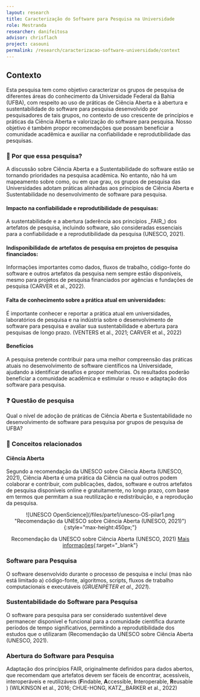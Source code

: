 ```yaml
---
layout: research
title: Caracterização do Software para Pesquisa na Universidade
role: Mestranda
researcher: danifeitosa
advisor: chrisflach
project: casouni
permalink: /research/caracterizacao-software-universidade/context
---
```


## **Contexto**

Esta pesquisa tem como objetivo caracterizar os grupos de pesquisa de diferentes áreas do conhecimento da Universidade Federal da Bahia (UFBA), com respeito ao uso de práticas de Ciência Aberta e à abertura e sustentabilidade do software para pesquisa desenvolvido por pesquisadores de tais grupos, no contexto de uso crescente de princípios e práticas da Ciência Aberta e valorização do software para pesquisa. Nosso objetivo é também propor recomendações que possam beneficiar a comunidade acadêmica e auxiliar na confiabilidade e reprodutibilidade das pesquisas.


### **🔎 Por que essa pesquisa?**
A discussão sobre Ciência Aberta e a Sustentabilidade do software estão se tornando prioridades na pesquisa acadêmica. No entanto, não há um mapeamento sobre como, ou em que grau, os grupos de pesquisa das Universidades adotam práticas alinhadas aos princípios de Ciência Aberta e Sustentabilidade no desenvolvimento de software para pesquisa.

#### **Impacto na confiabilidade e reprodutibilidade de pesquisas:**

<div class="citation">
A sustentabilidade e a abertura (aderência aos princípios _FAIR_) dos artefatos de pesquisa, incluindo software, são consideradas essenciais para a confiabilidade e a reprodutibilidade da pesquisa (UNESCO, 2021).

<!--
Recomendação da UNESCO sobre Ciência Aberta (UNESCO, 2021)
-->
</div>

#### **Indisponibilidade de artefatos de pesquisa em projetos de pesquisa financiados:**

<div class="citation">
Informações importantes como dados, fluxos de trabalho, código-fonte do software e outros artefatos da pesquisa nem sempre estão disponíveis, mesmo para projetos de pesquisa financiados por agências e fundações de pesquisa (CARVER et al., 2022).

<!--
A Survey of the state of the practice for Research Software in the United States (CARVER et al., 2022))
-->
</div>

#### **Falta de conhecimento sobre a prática atual em universidades:**

<div class="citation">
É importante conhecer e reportar a prática atual em universidades, laboratórios de pesquisa e na indústria sobre o desenvolvimento de software para pesquisa e avaliar sua sustentabilidade e abertura para pesquisas de longo prazo. (VENTERS et al., 2021; CARVER et al., 2022)

<!--
(Software Sustainability: Beyond the Tower of Babel (VENTERS et al., 2021);
A Survey of the state of the practice for Research Software in the United States (CARVER et al., 2022))
-->
</div>

#### **Benefícios**

A pesquisa pretende contribuir para uma melhor compreensão das práticas atuais no desenvolvimento de software científicos na Universidade, ajudando a identificar desafios e propor melhorias. Os resultados poderão beneficiar a comunidade acadêmica e estimular o reuso e adaptação dos software para pesquisa.

### **❓ Questão de pesquisa**

Qual o nível de adoção de práticas de Ciência Aberta e Sustentabilidade no desenvolvimento de software para pesquisa por grupos de pesquisa de UFBA?

<!--
  - Quão sustentável é o software para pesquisa desenvolvido nos grupos de pesquisa da UFBA?
  - Quão aberto é o software para pesquisa desenvolvido nos grupos de pesquisa da UFBA?
  - Há oportunidades de adaptação nas práticas adotadas pelos grupos de pesquisa da UFBA no desenvolvimento de software para pesquisa para melhor alinhamento com os princípios da Ciência Aberta e da Sustentabilidade?
  -->

### **📖 Conceitos relacionados**

#### Ciência Aberta

Segundo a recomendação da UNESCO sobre Ciência Aberta (UNESCO, 2021), Ciência Aberta é uma prática da Ciência na qual outros podem colaborar e contribuir, com publicações, dados, software e outros artefatos de pesquisa disponíveis online e gratuitamente, no longo prazo, com base em termos que permitam a sua reutilização e redistribuição, e a reprodução da pesquisa.

<div style="text-align:center;">
![UNESCO OpenScience](/files/parte1/unesco-OS-pilar1.png "Recomendação da UNESCO sobre Ciência Aberta (UNESCO, 2021)"){:style="max-height:450px;"}

Recomendação da UNESCO sobre Ciência Aberta (UNESCO, 2021)
[Mais informações](https://www.unesco.org/en/open-science/about?hub=686){:target="_blank"}
</div>

### Software para Pesquisa

O software desenvolvido durante o processo de pesquisa e inclui (mas não está limitado a) código-fonte, algoritmos, scripts, fluxos de trabalho computacionais e executáveis (_GRUENPETER et al., 2021_).

### Sustentabilidade do Software para Pesquisa

O software para pesquisa para ser considerado sustentável deve permanecer disponível e funcional para a comunidade científica durante períodos de tempo significativos, permitindo a reprodutibilidade dos estudos que o utilizaram (Recomendação da UNESCO sobre Ciência Aberta (UNESCO, 2021).

### Abertura do Software para Pesquisa

Adaptação dos princípios FAIR, originalmente definidos para dados abertos, que recomendam que artefatos devem ser fáceis de encontrar, acessíveis, interoperáveis e reutilizáveis (**F**indable, **A**ccessible, **I**nteroperable, **R**eusable ) (WILKINSON et al., 2016; CHUE-HONG, KATZ,_BARKER et al., 2022)

<!--
_WILKINSON et al., 2016_.
- Princípios FAIR para software aberto ([FAIR4RS](https://zenodo.org/records/6623556)).
_CHUE-HONG, KATZ,_BARKER et al., 2022_.
-->

